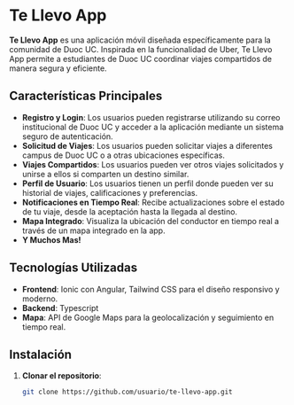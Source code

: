 # Te Llevo App

**Te Llevo App** es una aplicación móvil diseñada específicamente para la comunidad de Duoc UC. Inspirada en la funcionalidad de Uber, Te Llevo App permite a estudiantes de Duoc UC coordinar viajes compartidos de manera segura y eficiente.

## Características Principales

- **Registro y Login**: Los usuarios pueden registrarse utilizando su correo institucional de Duoc UC y acceder a la aplicación mediante un sistema seguro de autenticación.
- **Solicitud de Viajes**: Los usuarios pueden solicitar viajes a diferentes campus de Duoc UC o a otras ubicaciones específicas.
- **Viajes Compartidos**: Los usuarios pueden ver otros viajes solicitados y unirse a ellos si comparten un destino similar.
- **Perfil de Usuario**: Los usuarios tienen un perfil donde pueden ver su historial de viajes, calificaciones y preferencias.
- **Notificaciones en Tiempo Real**: Recibe actualizaciones sobre el estado de tu viaje, desde la aceptación hasta la llegada al destino.
- **Mapa Integrado**: Visualiza la ubicación del conductor en tiempo real a través de un mapa integrado en la app.
- **Y Muchos Mas!**

## Tecnologías Utilizadas

- **Frontend**: Ionic con Angular, Tailwind CSS para el diseño responsivo y moderno.
- **Backend**: Typescript
- **Mapa**: API de Google Maps para la geolocalización y seguimiento en tiempo real.

## Instalación

1. **Clonar el repositorio**:
   ```bash
   git clone https://github.com/usuario/te-llevo-app.git
